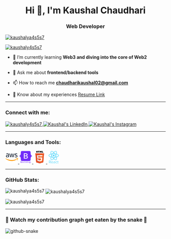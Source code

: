 <h1 align="center">Hi 👋, I'm Kaushal Chaudhari</h1>
<h3 align="center">Web Developer</h3>

<p align="left">
  <a href="https://github.com/ryo-ma/github-profile-trophy">
    <img src="https://github-profile-trophy.vercel.app/?username=kaushalya4s5s7" alt="kaushalya4s5s7" />
  </a>
</p>

<p align="left">
  <a href="https://twitter.com/kaushaly4s5s7" target="blank">
    <img src="https://img.shields.io/twitter/follow/kaushaly4s5s7?logo=twitter&style=for-the-badge" alt="kaushaly4s5s7" />
  </a>
</p>

- 🌱 I’m currently learning **Web3 and diving into the core of Web2 development**

- 💬 Ask me about **frontend/backend tools**

- 📫 How to reach me **chaudharikaushal02@gmail.com**

- 📄 Know about my experiences [Resume Link](https://drive.google.com/file/d/1k9nDkxAUCtcpfGVrgtrLOCrNeRuoVqQG/view?usp=sharing)

---

<h3 align="left">Connect with me:</h3>
<p align="left">
  <a href="https://twitter.com/kaushaly4s5s7" target="blank">
    <img align="center" src="https://raw.githubusercontent.com/rahuldkjain/github-profile-readme-generator/master/src/images/icons/Social/twitter.svg" alt="kaushaly4s5s7" height="30" width="40" />
  </a>
  <a href="https://linkedin.com/in/kaushal-chaudhari-21b83a1b0/" target="blank">
    <img align="center" src="https://raw.githubusercontent.com/rahuldkjain/github-profile-readme-generator/master/src/images/icons/Social/linked-in-alt.svg" alt="Kaushal's LinkedIn" height="30" width="40" />
  </a>
  <a href="https://instagram.com/opskc555/?hl=en" target="blank">
    <img align="center" src="https://raw.githubusercontent.com/rahuldkjain/github-profile-readme-generator/master/src/images/icons/Social/instagram.svg" alt="Kaushal's Instagram" height="30" width="40" />
  </a>
</p>

---

<h3 align="left">Languages and Tools:</h3>
<p align="left">
  <a href="https://aws.amazon.com" target="_blank" rel="noreferrer">
    <img src="https://raw.githubusercontent.com/devicons/devicon/master/icons/amazonwebservices/amazonwebservices-original-wordmark.svg" alt="aws" width="40" height="40"/>
  </a>
  <a href="https://getbootstrap.com" target="_blank" rel="noreferrer">
    <img src="https://raw.githubusercontent.com/devicons/devicon/master/icons/bootstrap/bootstrap-plain-wordmark.svg" alt="bootstrap" width="40" height="40"/>
  </a>
  <a href="https://www.w3.org/html/" target="_blank" rel="noreferrer">
    <img src="https://raw.githubusercontent.com/devicons/devicon/master/icons/html5/html5-original-wordmark.svg" alt="html5" width="40" height="40"/>
  </a>
  <a href="https://reactjs.org/" target="_blank" rel="noreferrer">
    <img src="https://raw.githubusercontent.com/devicons/devicon/master/icons/react/react-original-wordmark.svg" alt="react" width="40" height="40"/>
  </a>
  <!-- Add more tools and languages as per your preference -->
</p>

---

<h3 align="left">GitHub Stats:</h3>
<p><img align="left" src="https://github-readme-stats.vercel.app/api/top-langs?username=kaushalya4s5s7&show_icons=true&locale=en&layout=compact" alt="kaushalya4s5s7" /></p>

<p>&nbsp;<img align="center" src="https://github-readme-stats.vercel.app/api?username=kaushalya4s5s7&show_icons=true&locale=en" alt="kaushalya4s5s7" /></p>

<p><img align="center" src="https://github-readme-streak-stats.herokuapp.com/?user=kaushalya4s5s7&" alt="kaushalya4s5s7" /></p>

---

### 🐍 Watch my contribution graph get eaten by the snake 🐍
<picture>
  <source media="(prefers-color-scheme: dark)" srcset="https://github.com/kaushalya4s5s7/kaushalya4s5s7/blob/output/github-contribution-grid-snake-dark.svg" />
  <source media="(prefers-color-scheme: light)" srcset="https://github.com/kaushalya4s5s7/kaushalya4s5s7/blob/output/github-contribution-grid-snake.svg" />
  <img alt="github-snake" src="https://github.com/kaushalya4s5s7/kaushalya4s5s7/blob/output/github-contribution-grid-snake.svg" />
</picture>
